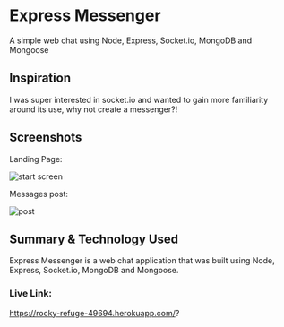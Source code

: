 # Express Messenger

A simple web chat using Node, Express, Socket.io, MongoDB and Mongoose

## Inspiration

I was super interested in socket.io and wanted to gain more familiarity around its use, why not create a messenger?!

## Screenshots
Landing Page:

![start screen](screenshots/screenshot1.png)

Messages post:

![post](screenshots/screenshot2.png)


## Summary & Technology Used

Express Messenger is a web chat application that was built using Node, Express, Socket.io, MongoDB and Mongoose.

### Live Link:
https://rocky-refuge-49694.herokuapp.com/?
